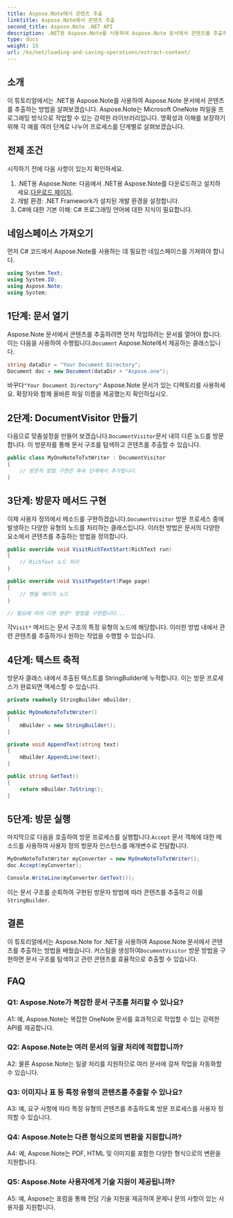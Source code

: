 ```yaml
---
title: Aspose.Note에서 콘텐츠 추출
linktitle: Aspose.Note에서 콘텐츠 추출
second_title: Aspose.Note .NET API
description: .NET용 Aspose.Note를 사용하여 Aspose.Note 문서에서 콘텐츠를 추출하는 방법을 알아보세요. 이 포괄적인 튜토리얼은 프로세스를 단계별로 안내합니다.
type: docs
weight: 15
url: /ko/net/loading-and-saving-operations/extract-content/
---
```

## 소개

이 튜토리얼에서는 .NET용 Aspose.Note를 사용하여 Aspose.Note 문서에서 콘텐츠를 추출하는 방법을 살펴보겠습니다. Aspose.Note는 Microsoft OneNote 파일을 프로그래밍 방식으로 작업할 수 있는 강력한 라이브러리입니다. 명확성과 이해를 보장하기 위해 각 예를 여러 단계로 나누어 프로세스를 단계별로 살펴보겠습니다.

## 전제 조건

시작하기 전에 다음 사항이 있는지 확인하세요.

1.  .NET용 Aspose.Note: 다음에서 .NET용 Aspose.Note를 다운로드하고 설치하세요.[다운로드 페이지](https://releases.aspose.com/note/net/).
2. 개발 환경: .NET Framework가 설치된 개발 환경을 설정합니다.
3. C#에 대한 기본 이해: C# 프로그래밍 언어에 대한 지식이 필요합니다.

## 네임스페이스 가져오기

먼저 C# 코드에서 Aspose.Note를 사용하는 데 필요한 네임스페이스를 가져와야 합니다.

```csharp
using System.Text;
using System.IO;
using Aspose.Note;
using System;
```

## 1단계: 문서 열기

 Aspose.Note 문서에서 콘텐츠를 추출하려면 먼저 작업하려는 문서를 열어야 합니다. 이는 다음을 사용하여 수행됩니다.`Document` Aspose.Note에서 제공하는 클래스입니다.

```csharp
string dataDir = "Your Document Directory";
Document doc = new Document(dataDir + "Aspose.one");
```

 바꾸다`"Your Document Directory"` Aspose.Note 문서가 있는 디렉토리를 사용하세요. 확장자와 함께 올바른 파일 이름을 제공했는지 확인하십시오.

## 2단계: DocumentVisitor 만들기

 다음으로 맞춤설정을 만들어 보겠습니다.`DocumentVisitor`문서 내의 다른 노드를 방문합니다. 이 방문자를 통해 문서 구조를 탐색하고 콘텐츠를 추출할 수 있습니다.

```csharp
public class MyOneNoteToTxtWriter : DocumentVisitor
{
    // 방문자 방법 구현은 후속 단계에서 추가됩니다.
}
```

## 3단계: 방문자 메서드 구현

 이제 사용자 정의에서 메소드를 구현하겠습니다.`DocumentVisitor` 방문 프로세스 중에 발생하는 다양한 유형의 노드를 처리하는 클래스입니다. 이러한 방법은 문서의 다양한 요소에서 콘텐츠를 추출하는 방법을 정의합니다.

```csharp
public override void VisitRichTextStart(RichText run)
{
    // RichText 노드 처리
}

public override void VisitPageStart(Page page)
{
    // 핸들 페이지 노드
}

// 필요에 따라 다른 방문* 방법을 구현합니다...
```

 각`Visit*` 메서드는 문서 구조의 특정 유형의 노드에 해당합니다. 이러한 방법 내에서 관련 콘텐츠를 추출하거나 원하는 작업을 수행할 수 있습니다.

## 4단계: 텍스트 축적

방문자 클래스 내에서 추출된 텍스트를 StringBuilder에 누적합니다. 이는 방문 프로세스가 완료되면 액세스할 수 있습니다.

```csharp
private readonly StringBuilder mBuilder;

public MyOneNoteToTxtWriter()
{
    mBuilder = new StringBuilder();
}

private void AppendText(string text)
{
    mBuilder.AppendLine(text);
}

public string GetText()
{
    return mBuilder.ToString();
}
```

## 5단계: 방문 실행

마지막으로 다음을 호출하여 방문 프로세스를 실행합니다.`Accept` 문서 객체에 대한 메소드를 사용하여 사용자 정의 방문자 인스턴스를 매개변수로 전달합니다.

```csharp
MyOneNoteToTxtWriter myConverter = new MyOneNoteToTxtWriter();
doc.Accept(myConverter);

Console.WriteLine(myConverter.GetText());
```

 이는 문서 구조를 순회하여 구현된 방문자 방법에 따라 콘텐츠를 추출하고 이를`StringBuilder`.

## 결론

 이 튜토리얼에서는 Aspose.Note for .NET을 사용하여 Aspose.Note 문서에서 콘텐츠를 추출하는 방법을 배웠습니다. 커스텀을 생성하여`DocumentVisitor` 방문 방법을 구현하면 문서 구조를 탐색하고 관련 콘텐츠를 효율적으로 추출할 수 있습니다.

## FAQ

### Q1: Aspose.Note가 복잡한 문서 구조를 처리할 수 있나요?

A1: 예, Aspose.Note는 복잡한 OneNote 문서를 효과적으로 작업할 수 있는 강력한 API를 제공합니다.

### Q2: Aspose.Note는 여러 문서의 일괄 처리에 적합합니까?

A2: 물론 Aspose.Note는 일괄 처리를 지원하므로 여러 문서에 걸쳐 작업을 자동화할 수 있습니다.

### Q3: 이미지나 표 등 특정 유형의 콘텐츠를 추출할 수 있나요?

A3: 예, 요구 사항에 따라 특정 유형의 콘텐츠를 추출하도록 방문 프로세스를 사용자 정의할 수 있습니다.

### Q4: Aspose.Note는 다른 형식으로의 변환을 지원합니까?

A4: 예, Aspose.Note는 PDF, HTML 및 이미지를 포함한 다양한 형식으로의 변환을 지원합니다.

### Q5: Aspose.Note 사용자에게 기술 지원이 제공됩니까?

A5: 예, Aspose는 포럼을 통해 전담 기술 지원을 제공하여 문제나 문의 사항이 있는 사용자를 지원합니다.